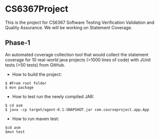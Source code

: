 # CS6367Project
This is the project for CS6367 Software Testing Verification Validation and Quality Assurance.
We will be working on Statement Coverage.


## Phase-1
An automated coverage collection tool that would collect the statement coverage for 10 real-world java projects (>1000 lines of code) with JUnit tests (>50 tests) from GitHub.

- How to build the project:
```
$ #From root folder
$ mvn package
```
- How to test run the newly compiled JAR:
```
$ cd asm
$ java -cp target/agent-0.1-SNAPSHOT.jar com.courseproject.app.App
```
- How to run maven test:
```
$cd asm
$mvn test
```

